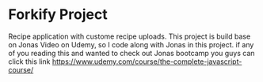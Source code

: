 # Forkify Project

Recipe application with custome recipe uploads.
This project is build base on Jonas Video on Udemy, so I code along with Jonas in this project.
if any of you reading this and wanted to check out Jonas bootcamp you guys can click this link https://www.udemy.com/course/the-complete-javascript-course/
